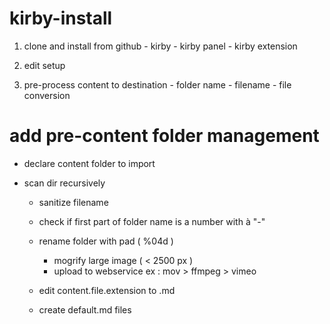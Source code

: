 # kirby-install
 
  1. clone and install from github
    - kirby
    - kirby panel
    - kirby extension
    
  2. edit setup
  3. pre-process content to destination
    - folder name
    - filename
    - file conversion

# add pre-content folder management

- declare content folder to import

- scan dir recursively
  - sanitize filename
  - check if first part of folder name is a number with à "-"
  - rename folder with pad ( %04d )
    - mogrify large image ( < 2500 px )
    - upload to webservice
      ex : mov > ffmpeg > vimeo

  - edit content.file.extension to .md
  - create default.md files